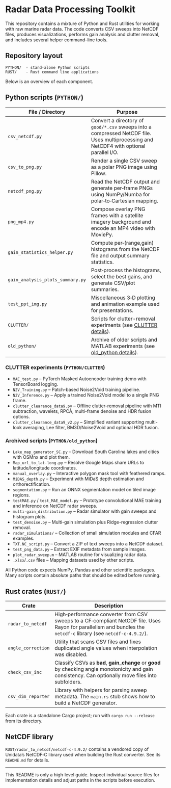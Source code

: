 # Radar Data Processing Toolkit

This repository contains a mixture of Python and Rust utilities for working with raw marine radar data.  The code converts CSV sweeps into NetCDF files, produces visualizations, performs gain analysis and clutter removal, and includes several helper command–line tools.

## Repository layout

```
PYTHON/  - stand‑alone Python scripts
RUST/    - Rust command line applications
```

Below is an overview of each component.

## Python scripts (`PYTHON/`)

| File / Directory | Purpose |
|------------------|---------|
| `csv_netcdf.py` | Convert a directory of `good/*.csv` sweeps into a compressed NetCDF file. Uses multiprocessing and NetCDF4 with optional parallel I/O. |
| `csv_to_png.py` | Render a single CSV sweep as a polar PNG image using Pillow. |
| `netcdf_png.py` | Read the NetCDF output and generate per‑frame PNGs using NumPy/Numba for polar‑to‑Cartesian mapping. |
| `png_mp4.py` | Compose overlay PNG frames with a satellite imagery background and encode an MP4 video with MoviePy. |
| `gain_statistics_helper.py` | Compute per‑(range,gain) histograms from the NetCDF file and output summary statistics. |
| `gain_analysis_plots_summary.py` | Post‑process the histograms, select the best gains, and generate CSV/plot summaries. |
| `test_ppt_img.py` | Miscellaneous 3‑D plotting and animation example used for presentations. |
| `CLUTTER/` | Scripts for clutter-removal experiments (see [CLUTTER details](#clutter-experiments-pythonclutter)). |
| `old_python/` | Archive of older scripts and MATLAB experiments (see [old_python details](#archived-scripts-pythonold_python)). |

### CLUTTER experiments (`PYTHON/CLUTTER`)

- `MAE_test.py` – PyTorch Masked Autoencoder training demo with TensorBoard logging.
- `N2V_Training.py` – Patch-based Noise2Void training pipeline.
- `N2V_Inference.py` – Apply a trained Noise2Void model to a single PNG frame.
- `clutter_clearance_data9.py` – Offline clutter-removal pipeline with MTI subtraction, wavelets, RPCA, multi-frame denoise and HDR fusion options.
- `clutter_clearance_data9_v2.py` – Simplified variant supporting multi-look averaging, Lee filter, BM3D/Noise2Void and optional HDR fusion.

### Archived scripts (`PYTHON/old_python`)

- `Lake_map_generator_SC.py` – Download South Carolina lakes and cities with OSMnx and plot them.
- `Map_url_to_lat-long.py` – Resolve Google Maps share URLs to latitude/longitude coordinates.
- `manual_overlay.py` – Interactive polygon mask tool with feathered ramps.
- `MiDAS_depth.py` – Experiment with MiDaS depth estimation and orthorectification.
- `segmentation.py` – Run an ONNX segmentation model on tiled image regions.
- `testMAE.py` / `test_MAE_model.py` – Prototype convolutional MAE training and inference on NetCDF radar sweeps.
- `multi-gain_distribution.py` – Radar simulator with gain sweeps and histogram plots.
- `test_denoise.py` – Multi-gain simulation plus Ridge-regression clutter removal.
- `radar_simulations/` – Collection of small simulation modules and CFAR examples.
- `TXT.NC_script.py` – Convert a ZIP of text sweeps into a NetCDF dataset.
- `test_png_data.py` – Extract EXIF metadata from sample images.
- `plot_radar_sweep.m` – MATLAB routine for visualizing radar data.
- `.xlsx`/`.csv` files – Mapping datasets used by other scripts.

All Python code expects NumPy, Pandas and other scientific packages.  Many scripts contain absolute paths that should be edited before running.

## Rust crates (`RUST/`)

| Crate | Description |
|-------|-------------|
| `radar_to_netcdf` | High‑performance converter from CSV sweeps to a CF‑compliant NetCDF file. Uses Rayon for parallelism and bundles the `netcdf-c` library (see `netcdf-c-4.9.2/`). |
| `angle_correction` | Utility that scans CSV files and fixes duplicated angle values when interpolation was disabled. |
| `check_csv_inc` | Classify CSVs as **bad**, **gain_change** or **good** by checking angle monotonicity and gain consistency. Can optionally move files into subfolders. |
| `csv_dim_reporter` | Library with helpers for parsing sweep metadata. The `main.rs` stub shows how to build a NetCDF generator. |

Each crate is a standalone Cargo project; run with `cargo run --release` from its directory.

## NetCDF library

`RUST/radar_to_netcdf/netcdf-c-4.9.2/` contains a vendored copy of Unidata’s NetCDF‑C library used when building the Rust converter.  See its `README.md` for details.

---
This README is only a high‑level guide.  Inspect individual source files for implementation details and adjust paths in the scripts before execution.

